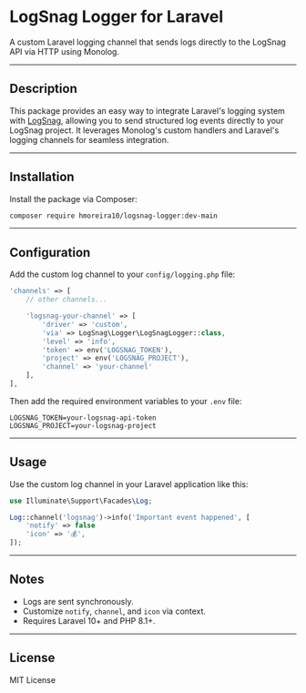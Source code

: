 
# LogSnag Logger for Laravel

A custom Laravel logging channel that sends logs directly to the LogSnag API via HTTP using Monolog.

---

## Description

This package provides an easy way to integrate Laravel's logging system with [LogSnag](https://logsnag.com/), allowing you to send structured log events directly to your LogSnag project. It leverages Monolog's custom handlers and Laravel's logging channels for seamless integration.

---

## Installation

Install the package via Composer:

```bash
composer require hmoreira10/logsnag-logger:dev-main
```

---

## Configuration

Add the custom log channel to your `config/logging.php` file:

```php
'channels' => [
    // other channels...

    'logsnag-your-channel' => [
        'driver' => 'custom',
        'via' => LogSnag\Logger\LogSnagLogger::class,
        'level' => 'info',
        'token' => env('LOGSNAG_TOKEN'),
        'project' => env('LOGSNAG_PROJECT'),
        'channel' => 'your-channel'
    ],
],
```

Then add the required environment variables to your `.env` file:

```env
LOGSNAG_TOKEN=your-logsnag-api-token
LOGSNAG_PROJECT=your-logsnag-project
```

---

## Usage

Use the custom log channel in your Laravel application like this:

```php
use Illuminate\Support\Facades\Log;

Log::channel('logsnag')->info('Important event happened', [
    'notify' => false
    'icon' => '💰',
]);
```

---

## Notes

- Logs are sent synchronously.
- Customize `notify`, `channel`, and `icon` via context.
- Requires Laravel 10+ and PHP 8.1+.

---

## License

MIT License
